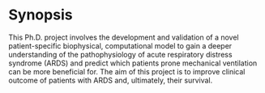 # Synopsis

This Ph.D. project involves the development and validation of a novel patient-specific biophysical, computational model to gain a deeper understanding of the pathophysiology of acute respiratory distress syndrome (ARDS) and predict which patients prone mechanical ventilation can be more beneficial for. The aim of this project is to improve clinical outcome of patients with ARDS and, ultimately, their survival.
